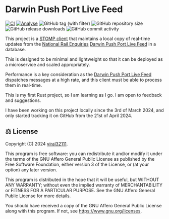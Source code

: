 # Darwin Push Port Live Feed

[![CI](https://github.com/viral32111/darwin-push-port-live-feed/actions/workflows/ci.yml/badge.svg)](https://github.com/viral32111/darwin-push-port-live-feed/actions/workflows/ci.yml)
[![Analyse](https://github.com/viral32111/darwin-push-port-live-feed/actions/workflows/analyse.yml/badge.svg)](https://github.com/viral32111/darwin-push-port-live-feed/actions/workflows/analyse.yml)
![GitHub tag (with filter)](https://img.shields.io/github/v/tag/viral32111/darwin-push-port-live-feed?label=Latest)
![GitHub repository size](https://img.shields.io/github/repo-size/viral32111/darwin-push-port-live-feed?label=Size)
![GitHub release downloads](https://img.shields.io/github/downloads/viral32111/darwin-push-port-live-feed/total?label=Downloads)
![GitHub commit activity](https://img.shields.io/github/commit-activity/m/viral32111/darwin-push-port-live-feed?label=Commits)

This project is a [STOMP client](https://stomp.github.io/stomp-specification-1.2.html) that maintains a local copy of real-time updates from the [National Rail Enquiries](https://www.nationalrail.co.uk/) [Darwin Push Port Live Feed](https://wiki.openraildata.com/index.php?title=Darwin:Push_Port#Darwin_Live_Feed_Topic) in a database.

This is designed to be minimal and lightweight so that it can be deployed as a microservice and scaled appropriately.

Performance is a key consideration as the [Darwin Push Port Live Feed](https://wiki.openraildata.com/index.php?title=Darwin:Push_Port#Darwin_Live_Feed_Topic) dispatches messages at a high rate, and this client must be able to process them in real-time.

This is my first Rust project, so I am learning as I go. I am open to feedback and suggestions.

I have been working on this project locally since the 3rd of March 2024, and only started tracking it on GitHub from the 21st of April 2024.

## ⚖️ License

Copyright (C) 2024 [viral32111](https://viral32111.com).

This program is free software: you can redistribute it and/or modify
it under the terms of the GNU Affero General Public License as
published by the Free Software Foundation, either version 3 of the
License, or (at your option) any later version.

This program is distributed in the hope that it will be useful,
but WITHOUT ANY WARRANTY; without even the implied warranty of
MERCHANTABILITY or FITNESS FOR A PARTICULAR PURPOSE. See the
GNU Affero General Public License for more details.

You should have received a copy of the GNU Affero General Public License
along with this program. If not, see https://www.gnu.org/licenses.
